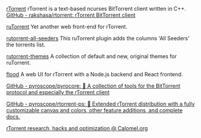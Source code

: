 
[rTorrent](https://rakshasa.github.io/rtorrent/)
rTorrent is a text-based ncurses BitTorrent client written in C++.
[GitHub - rakshasa/rtorrent: rTorrent BitTorrent client](https://github.com/rakshasa/rtorrent)

[ruTorrent](https://github.com/Novik/ruTorrent)
Yet another web front-end for rTorrent.

[rutorrent-all-seeders](https://github.com/AkdM/rutorrent-all-seeders)
This ruTorrent plugin adds the columns 'All Seeders' the torrents list.

[rutorrent-themes](https://github.com/InAnimaTe/rutorrent-themes)
A collection of default and new, original themes for ruTorrent.

[flood](https://github.com/jfurrow/flood)
A web UI for rTorrent with a Node.js backend and React frontend.

[GitHub - pyroscope/pyrocore: :wrench: A collection of tools for the BitTorrent protocol and especially the rTorrent client](https://github.com/pyroscope/pyrocore)

[GitHub - pyroscope/rtorrent-ps: :art: Extended rTorrent distribution with a fully customizable canvas and colors, other feature additions, and complete docs.](https://github.com/pyroscope/rtorrent-ps)

[rTorrent research, hacks and optimization @ Calomel.org](https://calomel.org/rtorrent_mods.html)
